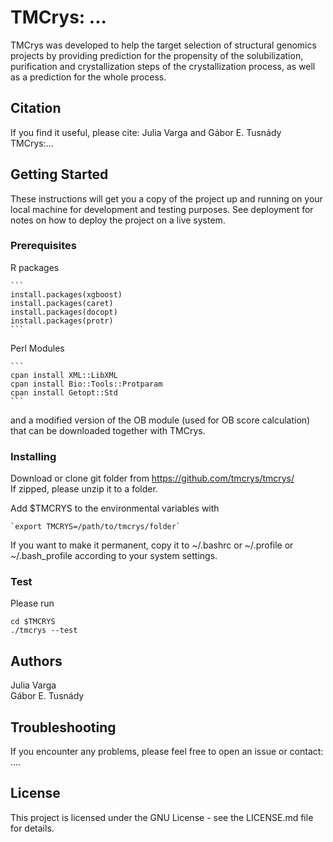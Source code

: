 
# TMCrys: ...

TMCrys was developed to help the target selection of structural genomics projects by providing prediction
for the propensity of the solubilization, purification and crystallization steps of the crystallization 
process, as well as a prediction for the whole process.


## Citation
If you find it useful, please cite:
Julia Varga and Gábor E. Tusnády  
TMCrys:...

## Getting Started

These instructions will get you a copy of the project up and running on your local machine for development and testing purposes. See deployment for notes on how to deploy the project on a live system.


### Prerequisites

R packages

	```	
	install.packages(xgboost)
	install.packages(caret)	
	install.packages(docopt)	
	install.packages(protr)
	```


Perl Modules

	```	
	cpan install XML::LibXML	
	cpan install Bio::Tools::Protparam
	cpan install Getopt::Std	
	```

and a modified version of the OB module (used for OB score calculation) that can be downloaded together with TMCrys.



### Installing

Download or clone git folder from https://github.com/tmcrys/tmcrys/  
If zipped, please unzip it to a folder.

Add $TMCRYS to the environmental variables with

	`export TMCRYS=/path/to/tmcrys/folder`
If you want to make it permanent, copy it to ~/.bashrc or ~/.profile or ~/.bash_profile according to your system settings.


### Test
Please run
```
cd $TMCRYS
./tmcrys --test
```
## Authors
Julia Varga  
Gábor E. Tusnády

## Troubleshooting
If you encounter any problems, please feel free to open an issue or contact: ....

## License
This project is licensed under the GNU License - see the LICENSE.md file for details.
